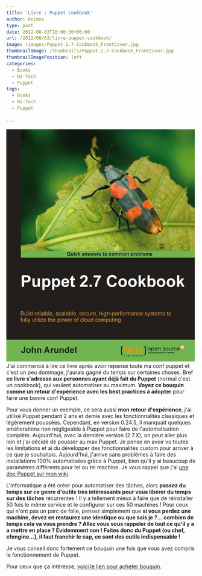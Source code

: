 ```yaml
---
title: 'Livre : Puppet Cookbook'
author: Deimos
type: post
date: 2012-08-03T10:00:36+00:00
url: /2012/08/03/livre-puppet-cookbook/
image: /images/Puppet-2.7-Cookbook_FrontCover.jpg
thumbnailImage: /thumbnails/Puppet-2.7-Cookbook_FrontCover.jpg
thumbnailImagePosition: left
categories:
  - Books
  - Hi-Tech
  - Puppet
tags:
  - Books
  - Hi-Tech
  - Puppet

---
```

![Puppet-2.7-Cookbook_FrontCover](/images/Puppet-2.7-Cookbook_FrontCover.jpg)
J'ai commencé à lire ce livre après avoir repensé toute ma conf puppet et c'est un peu dommage, j'aurais gagné du temps sur certaines choses. Bref **ce livre s'adresse aux personnes ayant déjà fait du Puppet** (normal c'est un cookbook), qui veulent automatiser au maximum. **Voyez ce bouquin comme un retour d'expérience avec les best practices à adopter** pour faire une bonne conf Puppet.

Pour vous donner un exemple, ce sera aussi **mon retour d'expérience**, j'ai utilisé Puppet pendant 2 ans et demie avec les fonctionnalités classiques et légèrement poussées. Cependant, en version 0.24.5, il manquait quelques améliorations non négligeable à Puppet pour faire de l'automatisation complète. Aujourd'hui, avec la dernière version (2.7.X), on peut aller plus loin et j'ai décidé de pousser au max Puppet. Je pense en avoir vu toutes les limitations et ai du développer des fonctionnalités custom pour arriver à ce que je souhaitais. Aujourd'hui, j'arrive sans problèmes à faire des installations 100% automatisées grâce à Puppet, bien qu'il y ai beaucoup de paramètres différents pour tel ou tel machine. Je vous rappel que j'ai [une doc Puppet sur mon wiki](http://wiki.deimos.fr/Puppet_:_Solution_de_gestion_de_fichier_de_configuration).

L'informatique a été créer pour automatiser des tâches, alors **passez du temps sur ce genre d'outils très intéressants pour vous libérer du temps sur des tâches** récurrentes ! Il y a tellement mieux à faire que de réinstaller 50 fois le même service et le configurer sur ces 50 machines ! Pour ceux qui n'ont pas un parc de folie, pensez simplement que **si vous perdez une machine, devez en restaurez une identique ou que sais je ?... combien de temps cela va vous prendre ? Allez vous vous rappeler de tout ce qu'il y a a mettre en place ? Évidemment non ! Faites donc du Puppet (ou chef, cfengine...), il faut franchir le cap, ce sont des outils indispensable !**

Je vous conseil donc fortement ce bouquin une fois que vous avez compris le fonctionnement de Puppet.

Pour ceux que ça intéresse, [voici le lien pour acheter bouquin](http://www.packtpub.com/puppet-2-7-for-reliable-secure-systems-cloud-computing-cookbook/book).